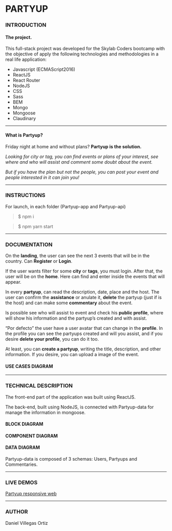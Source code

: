 # PARTYUP

### **INTRODUCTION**

####  **The project.**

This full-stack project was developed for the Skylab Coders bootcamp with the objective of apply the following technologies and methodologies in a real life application:

+ Javascript (ECMAScript2016)
+ ReactJS
+ React Router
+ NodeJS
+ CSS
+ Sass
+ BEM
+ Mongo
+ Mongoose
+ Claudinary

---

####  **What is Partyup?**

Friday night at home and without plans? **Partyup is the solution.**

*Looking for city or tag, you can find events or plans of your interest, see where and who will assist and comment some doubt about the event.*

*But if you have the plan but not the people, you can post your event and people interested in it can join you!*

---

### **INSTRUCTIONS**

For launch, in each folder (Partyup-app and Partyup-api)

> $ npm i

> $ npm yarn start

---

### **DOCUMENTATION**

On the **landing**, the user can see the next 3 events that will be in the country. Can **Register** or **Login**.

If the user wants filter for some **city** or **tags**, you must login. After that, the user will be on the **home**. Here can find and enter inside the events that will appear. 

In every **partyup**, can read the description, date, place and the host. The user can confirm the **assistance** or anulate it, **delete** the partyup (just if is the host) and can make some **commentary** about the event. 

Is possible see who will assist to event and check his **public profile**, where will show his information and the partyup’s created and with assist.

“Por defecto” the user have a user avatar that can change in the **profile**. In the profile you can see the partyups created and will you assist, and if you desire **delete your profile**, you can do it too.

At least, you can **create a partyup**, writing the title, description, and other information. If you desire, you can upload a image of the event.

#### **USE CASES DIAGRAM**

---

### **TECHNICAL DESCRIPTION**

The front-end part of the application was built using ReactJS. 

The back-end, built using NodeJS, is connected with Partyup-data for manage the information in mongoose. 

#### **BLOCK DIAGRAM**

#### **COMPONENT DIAGRAM**

#### **DATA DIAGRAM**
Partyup-data is composed of 3 schemas: Users, Partyups and Commentaries. 

---

### **LIVE DEMOS**

[Partyup responsive web](URL "Título del enlace")

---

### **AUTHOR**
Daniel Villegas Ortiz

